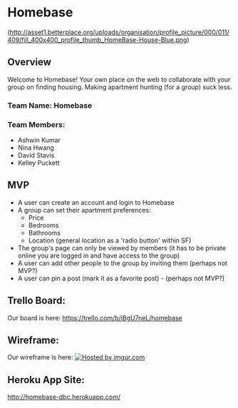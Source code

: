 
# Homebase

(http://asset1.betterplace.org/uploads/organisation/profile_picture/000/011/409/fill_400x400_profile_thumb_HomeBase-House-Blue.png)

## Overview

Welcome to Homebase! Your own place on the web to collaborate with your group on finding housing. Making apartment hunting (for a group) suck less.

### Team Name: Homebase
### Team Members:
* Ashwin Kumar
* Nina Hwang
* David Stavis
* Kelley Puckett


## MVP

* A user can create an account and login to Homebase
* A group can set their apartment preferences:
    - Price
    - Bedrooms
    - Bathrooms
    - Location (general location as a 'radio button' within SF)
* The group's page can only be viewed by members (it has to be private online you are logged in and have access to the group)
* A user can add other people to the group by inviting them (perhaps not MVP?)
* A user can pin a post (mark it as a favorite post) - (perhaps not MVP?)

## Trello Board:
Our board is here: <https://trello.com/b/iBgU7neL/homebase>


## Wireframe:
Our wireframe is here: <a href="http://imgur.com/Fxh02G2"><img src="http://i.imgur.com/Fxh02G2.png" title="Hosted by imgur.com" /></a>

## Heroku App Site:
<http://homebase-dbc.herokuapp.com/>
